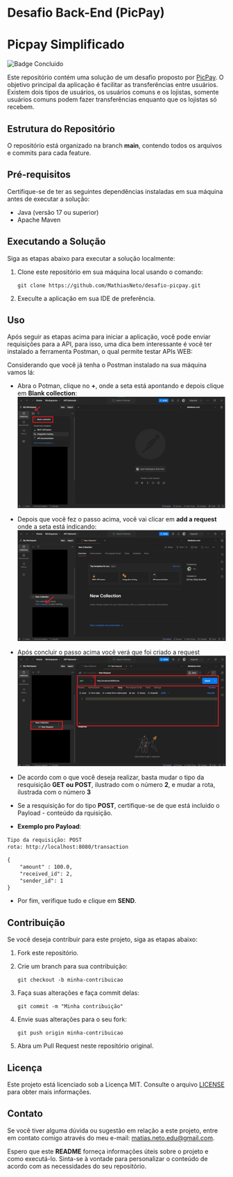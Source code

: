 # Desafio Back-End (PicPay)
<h1> Picpay Simplificado </h1>

![Badge Concluido](http://img.shields.io/static/v1?label=STATUS&message=Cocluido&color=GREEN&style=for-the-badge)


Este repositório contém uma solução de um desafio proposto por [PicPay](https://picpay.com/). O objetivo principal da aplicação é facilitar as transferências entre usuários. Existem dois tipos de usuários, os usuários comuns e os lojistas, somente usuários comuns podem fazer transferências enquanto que os lojistas só recebem.

## Estrutura do Repositório

O repositório está organizado na branch **main**, contendo todos os arquivos e commits para cada feature. 

## Pré-requisitos

Certifique-se de ter as seguintes dependências instaladas em sua máquina antes de executar a solução:

- Java (versão 17 ou superior)
- Apache Maven

## Executando a Solução

Siga as etapas abaixo para executar a solução localmente:

1. Clone este repositório em sua máquina local usando o comando:

   ```
   git clone https://github.com/MathiasNeto/desafio-picpay.git
   ```

2. Execulte a aplicação em sua IDE de preferência.

## Uso

Após seguir as etapas acima para iniciar a aplicação, você pode enviar requisições para a API, para isso, uma dica bem interessante é você ter instalado a ferramenta Postman, o qual permite testar APIs WEB:

Considerando que você já tenha o Postman instalado na sua máquina vamos lá:

- Abra o Potman, clique no **+**, onde a seta está apontando e depois clique em **Blank collection**:
![alt text](images/image1-2.png)

- Depois que você fez o passo acima, você vai clicar em **add a request** onde a seta está indicando:
![alt text](images/image2.png)

- Após concluir o passo acima você verá que foi criado a request
![alt text](images/image2-1.png)

- De acordo com o que você deseja realizar, basta mudar o tipo da resquisição **GET ou POST**, ilustrado com o número **2**, e mudar a rota, ilustrada com o número **3**

- Se a resquisição for do tipo **POST**, certifique-se de que está incluido o Payload - conteúdo da rquisição.
- **Exemplo pro Payload**:
```
Tipo da requisição: POST
rota: http://localhost:8080/transaction
```
```
{
    "amount" : 100.0,
    "received_id": 2, 
    "sender_id": 1
}
```
- Por fim, verifique tudo e clique em **SEND**.


## Contribuição

Se você deseja contribuir para este projeto, siga as etapas abaixo:

1. Fork este repositório.
2. Crie um branch para sua contribuição:

   ```
   git checkout -b minha-contribuicao
   ```

3. Faça suas alterações e faça commit delas:

   ```
   git commit -m "Minha contribuição"
   ```

4. Envie suas alterações para o seu fork:

   ```
   git push origin minha-contribuicao
   ```

5. Abra um Pull Request neste repositório original.

## Licença

Este projeto está licenciado sob a Licença MIT. Consulte o arquivo [LICENSE](LICENSE) para obter mais informações.

## Contato

Se você tiver alguma dúvida ou sugestão em relação a este projeto, entre em contato comigo através do meu e-mail: [matias.neto.edu@gmail.com](Matias:matias.neto.edu@gmail.com).

Espero que este **README** forneça informações úteis sobre o projeto e como executá-lo. Sinta-se à vontade para personalizar o conteúdo de acordo com as necessidades do seu repositório.
